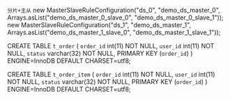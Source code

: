 `分片+主从`
new MasterSlaveRuleConfiguration("ds_0", "demo_ds_master_0", Arrays.asList("demo_ds_master_0_slave_0", "demo_ds_master_0_slave_1"));
new MasterSlaveRuleConfiguration("ds_1", "demo_ds_master_1", Arrays.asList("demo_ds_master_1_slave_0", "demo_ds_master_1_slave_1"));
    
CREATE TABLE `t_order` (
  `order_id` int(11) NOT NULL,
  `user_id` int(11) NOT NULL,
  `status` varchar(32) NOT NULL,
  PRIMARY KEY (`order_id`)
) ENGINE=InnoDB DEFAULT CHARSET=utf8;

CREATE TABLE `t_order_item` (
  `order_id` int(11) NOT NULL,
  `user_id` int(11) NOT NULL,
  `status` varchar(32) NOT NULL,
  PRIMARY KEY (`order_id`)
) ENGINE=InnoDB DEFAULT CHARSET=utf8;